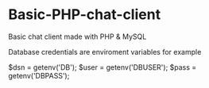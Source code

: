 # Basic-PHP-chat-client
Basic chat client made with PHP & MySQL

Database credentials are enviroment variables
for example

$dsn = getenv('DB');
$user = getenv('DBUSER');
$pass = getenv('DBPASS');
